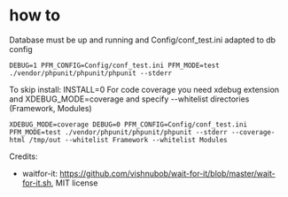 # how to

Database must be up and running and Config/conf_test.ini adapted to db config

    DEBUG=1 PFM_CONFIG=Config/conf_test.ini PFM_MODE=test ./vendor/phpunit/phpunit/phpunit --stderr

To skip install: INSTALL=0
For code coverage you need xdebug extension and XDEBUG_MODE=coverage and specify --whitelist directories (Framework, Modules)

    XDEBUG_MODE=coverage DEBUG=0 PFM_CONFIG=Config/conf_test.ini PFM_MODE=test ./vendor/phpunit/phpunit/phpunit --stderr --coverage-html /tmp/out --whitelist Framework --whitelist Modules

Credits:

* waitfor-it: https://github.com/vishnubob/wait-for-it/blob/master/wait-for-it.sh, MIT license

